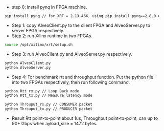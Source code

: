 * step 0: install pynq in FPGA machine.
```sh
pip install pynq // for XRT = 2.13.466, using pip install pynq==2.8.0.dev0
```
* Step 1: copy AlveoClient.py to the client FPGA and AlveoServer.py to server FPGA respectively.
* Step 2: run Xilinx runtime in two FPGAs.
```sh
source /opt/xilinx/xrt/setup.sh
```
* Step 3: run AlveoClient.py and AlveoServer.py respectively.
```sh
python AlveoClient.py
python AlveoServer.py
```
* Step 4: For benchmark rtt and throughput function. Put the python file into two FPGAs respectively, then run following command.
```sh
python Rtt_rx.py // Loop Back mode
python Rtt_tx.py // Measure latency mode
```
```sh
python Throuput_rx.py // CONSUMER packet
python Throuput_tx.py // PRODUCER packet
```

* Result
Rtt point-to-point about 1us,
Throughput point-to-point, can up to 90+ Gbps when ayload_size = 1472 bytes.



